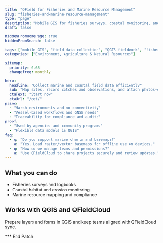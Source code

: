 ```yaml
---
title: "QField for Fisheries and Marine Resource Management"
slug: "fisheries-and-marine-resource-management"
type: "page"
description: "Mobile GIS for fisheries surveys, coastal monitoring, and marine resource mapping."
draft: false

hiddenFromHomePage: true
hiddenFromSearch: false

tags: ["mobile GIS", "field data collection", "QGIS fieldwork", "fisheries", "marine", "coastal monitoring"]
categories: ["Environment, Agriculture & Natural Resources"]

sitemap:
  priority: 0.65
  changefreq: monthly

hero:
  headline: "Collect marine and coastal field data efficiently"
  sub: "Map sites, record catches and observations, and attach photos—offline capable."
  ctaText: "Start now"
  ctaUrl: "/get/"
pains:
  - "Harsh environments and no connectivity"
  - "Vessel-based workflows and GNSS needs"
  - "Traceability for compliance and audits"
proof:
  - "Used by agencies and community programs"
  - "Flexible data models in QGIS"
faq:
  - q: "Do you support marine charts and basemaps?"
    a: "Yes. Load raster/vector basemaps for offline use on devices."
  - q: "How do we manage teams and permissions?"
    a: "Use QFieldCloud to share projects securely and review updates."
---
```


## What you can do
- Fisheries surveys and logbooks  
- Coastal habitat and erosion monitoring  
- Marine resource mapping and compliance

## Works with QGIS and QFieldCloud
Prepare layers and forms in QGIS and keep teams aligned with QFieldCloud sync.

*** End Patch